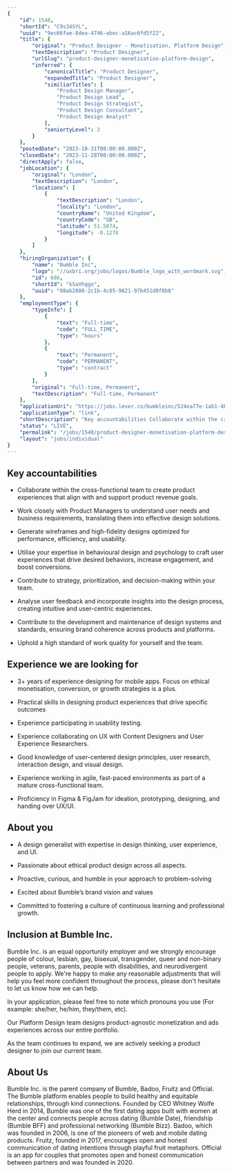 ```yaml
---
{
	"id": 1548,
	"shortId": "C9s34SYL",
	"uuid": "9ec66fae-8dea-4746-abec-a16ac6fd5f22",
	"title": {
		"original": "Product Designer - Monetisation, Platform Design",
		"textDescription": "Product Designer",
		"urlSlug": "product-designer-monetisation-platform-design",
		"inferred": {
			"canonicalTitle": "Product Designer",
			"expandedTitle": "Product Designer",
			"similiarTitles": [
				"Product Design Manager",
				"Product Design Lead",
				"Product Design Strategist",
				"Product Design Consultant",
				"Product Design Analyst"
			],
			"seniortyLevel": 3
		}
	},
	"postedDate": "2023-10-31T00:00:00.000Z",
	"closedDate": "2023-11-28T00:00:00.000Z",
	"directApply": false,
	"jobLocation": {
		"original": "London",
		"textDescription": "London",
		"locations": [
			{
				"textDescription": "London",
				"locality": "London",
				"countryName": "United Kingdom",
				"countryCode": "GB",
				"latitude": 51.5074,
				"longitude": -0.1278
			}
		]
	},
	"hiringOrganization": {
		"name": "Bumble Inc",
		"logo": "//uxbri.org/jobs/logos/Bumble_logo_with_wordmark.svg",
		"id": 686,
		"shortId": "kSaVhqgo",
		"uuid": "08ab2088-2c1b-4c05-9621-97b451d0f8b8"
	},
	"employmentType": {
		"typeInfo": [
			{
				"text": "Full-time",
				"code": "FULL_TIME",
				"type": "hours"
			},
			{
				"text": "Permanent",
				"code": "PERMANENT",
				"type": "contract"
			}
		],
		"original": "Full-time, Permanent",
		"textDescription": "Full-time, Permanent"
	},
	"applicationUri": "https://jobs.lever.co/bumbleinc/524ea77e-1ab1-4bc3-ac51-41b4e3d7c033/apply",
	"applicationType": "link",
	"shortDescription": "Key accountabilities Collaborate within the cross-functional- team to create product experiences that align with and support product revenue goals. Work closely with Product Managers to understand",
	"status": "LIVE",
	"permalink": "/jobs/1548/product-designer-monetisation-platform-design",
	"layout": "jobs/individual"
}
---
```

<h2>Key accountabilities</h2><ul><li><p>Collaborate within the cross-functional team to create product experiences that align with and support product revenue goals.</p></li><li><p>Work closely with Product Managers to understand user needs and business requirements, translating them into effective design solutions.</p></li><li><p>Generate wireframes and high-fidelity designs optimized for performance, efficiency, and usability.</p></li><li><p>Utilise your expertise in behavioural design and psychology to craft user experiences that drive desired behaviors, increase engagement, and boost conversions.</p></li><li><p>Contribute to strategy, prioritization, and decision-making within your team.</p></li><li><p>Analyse user feedback and incorporate insights into the design process, creating intuitive and user-centric experiences.</p></li><li><p>Contribute to the development and maintenance of design systems and standards, ensuring brand coherence across products and platforms.</p></li><li><p>Uphold a high standard of work quality for yourself and the team.</p></li></ul><h2>Experience we are looking for</h2><ul><li><p>3+ years of experience designing for mobile apps. Focus on ethical monetisation, conversion, or growth strategies is a plus.&nbsp;</p></li><li><p>Practical skills in designing product experiences that drive specific outcomes</p></li><li><p>Experience participating in usability testing.</p></li><li><p>Experience collaborating on UX with Content Designers and User Experience Researchers.</p></li><li><p>Good knowledge of user-centered design principles, user research, interaction design, and visual design.</p></li><li><p>Experience working in agile, fast-paced environments as part of a mature cross-functional team.</p></li><li><p>Proficiency in Figma &amp; FigJam for ideation, prototyping, designing, and handing over UX/UI.</p></li></ul><h2>About you</h2><ul><li><p>A design generalist with expertise in design thinking, user experience, and UI.</p></li><li><p>Passionate about ethical product design across all aspects.</p></li><li><p>Proactive, curious, and humble in your approach to problem-solving</p></li><li><p>Excited about Bumble’s brand vision and values</p></li><li><p>Committed to fostering a culture of continuous learning and professional growth.</p></li></ul><h2>Inclusion at Bumble Inc.&nbsp;</h2><p>Bumble Inc. is an equal opportunity employer and we strongly encourage people of colour, lesbian, gay, bisexual, transgender, queer and non-binary people, veterans, parents, people with disabilities, and neurodivergent people to apply. We're happy to make any reasonable adjustments that will help you feel more confident throughout the process, please don't hesitate to let us know how we can help.</p><p>In your application, please feel free to note which pronouns you use (For example: she/her, he/him, they/them, etc).</p><p>Our Platform Design team designs product-agnostic monetization and ads experiences across our entire portfolio.</p><p>As the team continues to expand, we are actively seeking a product designer to join our current team.</p><h2>About Us</h2><p>Bumble Inc. is the parent company of Bumble, Badoo, Fruitz and Official. The Bumble platform enables people to build healthy and equitable relationships, through kind connections. Founded by CEO Whitney Wolfe Herd in 2014, Bumble was one of the first dating apps built with women at the center and connects people across dating (Bumble Date), friendship (Bumble BFF) and professional networking (Bumble Bizz). Badoo, which was founded in 2006, is one of the pioneers of web and mobile dating products. Fruitz, founded in 2017, encourages open and honest communication of dating intentions through playful fruit metaphors. Official is an app for couples that promotes open and honest communication between partners and was founded in 2020.</p>
